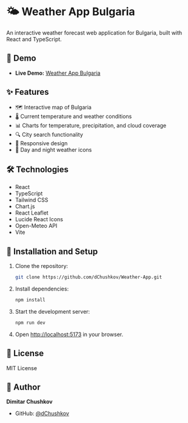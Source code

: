 # 🌤️ Weather App Bulgaria

An interactive weather forecast web application for Bulgaria, built with React and TypeScript.


## 🌟 Demo

- **Live Demo:** [Weather App Bulgaria](https://soft-longma-30c815.netlify.app)

## ✨ Features

- 🗺️ Interactive map of Bulgaria
- 🌡️ Current temperature and weather conditions
- 📊 Charts for temperature, precipitation, and cloud coverage
- 🔍 City search functionality
- 📱 Responsive design
- 🌙 Day and night weather icons

## 🛠️ Technologies

- React
- TypeScript
- Tailwind CSS
- Chart.js
- React Leaflet
- Lucide React Icons
- Open-Meteo API
- Vite

## 🚀 Installation and Setup

1. Clone the repository:
   ```bash
   git clone https://github.com/dChushkov/Weather-App.git
   ```

2. Install dependencies:
   ```bash
   npm install
   ```

3. Start the development server:
   ```bash
   npm run dev
   ```

4. Open [http://localhost:5173](http://localhost:5173) in your browser.

## 📝 License

MIT License

## 👤 Author

**Dimitar Chushkov**
- GitHub: [@dChushkov](https://github.com/dChushkov)
